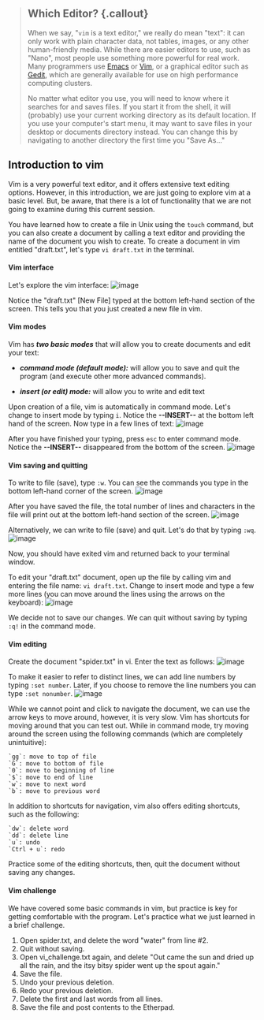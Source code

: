 > ## Which Editor? {.callout}
> 
> When we say, "`vim` is a text editor," we really do mean "text": it can
> only work with plain character data, not tables, images, or any other
> human-friendly media. While there are easier editors to use, such as "Nano", most people use something more
> powerful for real work. Many programmers use [Emacs](http://www.gnu.org/software/emacs/) or
> [Vim](http://www.vim.org/), or a graphical editor such as
> [Gedit](http://projects.gnome.org/gedit/), which are generally available for use on high performance computing clusters.
>   
> No matter what editor you use, you will need to know where it searches
> for and saves files. If you start it from the shell, it will (probably)
> use your current working directory as its default location. If you use
> your computer's start menu, it may want to save files in your desktop or
> documents directory instead. You can change this by navigating to
> another directory the first time you "Save As..."

## Introduction to vim 
Vim is a very powerful text editor, and it offers extensive text editing options. However, in this introduction, we are just going to explore vim at a basic level. But, be aware, that there is a lot of functionality that we are not going to examine during this current session. 

You have learned how to create a file in Unix using the `touch` command, but you can also create a document by calling a text editor and providing the name of the document you wish to create. To create a document in vim entitled "draft.txt", let's type `vi draft.txt` in the terminal.

#### Vim interface
Let's explore the vim interface:
![image](https://copy.com/BIqfxjlARvupmqbm)

Notice the "draft.txt" [New File] typed at the bottom left-hand section of the screen. This tells you that you just created a new file in vim. 

#### Vim modes
Vim has **_two basic modes_** that will allow you to create documents and edit your text:   

- **_command mode (default mode):_** will allow you to save and quit the program (and execute other more advanced commands).  

- **_insert (or edit) mode:_** will allow you to write and edit text


Upon creation of a file, vim is automatically in command mode. Let's change to insert mode by typing `i`. Notice the **--INSERT--** at the bottom left hand of the screen. Now type in a few lines of text:
![image](https://copy.com/rJrven7hAC9dUa2N)

After you have finished your typing, press `esc` to enter command mode. Notice the **--INSERT--** disappeared from the bottom of the screen.
![image](https://copy.com/NWtqS9ykOhL1zhN7) 

#### Vim saving and quitting
To write to file (save), type `:w`. You can see the commands you type in the bottom left-hand corner of the screen. 
![image](https://copy.com/AT1MzhuAIy8IHEyA)

After you have saved the file, the total number of lines and characters in the file will print out at the bottom left-hand section of the screen.
![image](https://copy.com/BlGpnkWjXuLI71SC)

Alternatively, we can write to file (save) and quit. Let's do that by typing `:wq`. 
![image](https://copy.com/Ehv0xQNIn2tCnbsm)

Now, you should have exited vim and returned back to your terminal window.

To edit your "draft.txt" document, open up the file by calling vim and entering the file name: `vi draft.txt`. Change to insert mode and type a few more lines (you can move around the lines using the arrows on the keyboard):
![image](https://copy.com/UTCsBsMdGeEuEvVR)

We decide not to save our changes. We can quit without saving by typing `:q!` in the command mode. 

#### Vim editing
Create the document "spider.txt" in vi. Enter the text as follows: 
![image](https://copy.com/lBAriOH4Cm34cp1M)

To make it easier to refer to distinct lines, we can add line numbers by typing `:set number`. Later, if you choose to remove the line numbers you can type `:set nonumber`.
![image](https://copy.com/8EwFsrNOpLhIeFFy)

While we cannot point and click to navigate the document, we can use the arrow keys to move around, however, it is very slow. Vim has shortcuts for moving around that you can test out. While in command mode, try moving around the screen using the following commands (which are completely unintuitive):    

	`gg`: move to top of file  
	`G`: move to bottom of file  
	`0`: move to beginning of line  
	`$`: move to end of line  
	`w`: move to next word
	`b`: move to previous word

In addition to shortcuts for navigation, vim also offers editing shortcuts, such as the following:

	`dw`: delete word 
	`dd`: delete line  
	`u`: undo
	`Ctrl + u`: redo
	
Practice some of the editing shortcuts, then, quit the document without saving any changes.

#### Vim challenge
We have covered some basic commands in vim, but practice is key for getting comfortable with the program. Let's practice what we just learned in a brief challenge.

1. Open spider.txt, and delete the word "water" from line #2.
3. Quit without saving.
4. Open vi_challenge.txt again, and delete "Out came the sun and dried up all the rain, and the itsy bitsy spider went up the spout again." 
5. Save the file.
6. Undo your previous deletion.
7. Redo your previous deletion.
8. Delete the first and last words from all lines.
9. Save the file and post contents to the Etherpad.